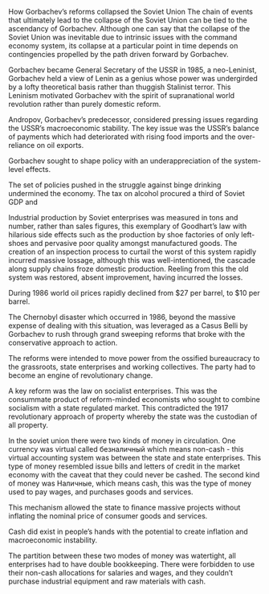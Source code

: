 How Gorbachev’s reforms collapsed the Soviet Union 
The chain of events that ultimately lead to the collapse of the Soviet Union can be tied to the ascendancy of Gorbachev. Although one can say that the collapse of the Soviet Union was inevitable due to intrinsic issues with the command economy system, its collapse at a particular point in time depends on contingencies propelled by the path driven forward by Gorbachev. 

Gorbachev became General Secretary of the USSR in 1985, a neo-Leninist, Gorbachev held a view of Lenin as a genius whose power was undergirded by a lofty theoretical basis rather than thuggish Stalinist terror. This Leninism motivated Gorbachev with the spirit of supranational world revolution rather than purely domestic reform.

Andropov, Gorbachev’s predecessor, considered pressing issues regarding the USSR’s macroeconomic stability. The key issue was the USSR’s balance of payments which had deteriorated with rising food imports and the over-reliance on oil exports. 

Gorbachev sought to shape policy with an underappreciation of the system-level effects. 

The set of policies pushed in the struggle against binge drinking undermined the economy. The tax on alcohol procured a third of Soviet GDP and 

Industrial production by Soviet enterprises was measured in tons and number, rather than sales figures, this exemplary of Goodhart’s law with hilarious side effects such as the production by shoe factories of only left-shoes and pervasive poor quality amongst manufactured goods. The creation of an inspection process to curtail the worst of this system rapidly incurred massive lossage, although this was well-intentioned, the cascade along supply chains froze domestic production. Reeling from this the old system was restored, absent improvement, having incurred the losses. 

During 1986 world oil prices rapidly declined from $27 per barrel, to $10 per barrel.

The Chernobyl disaster which occurred in 1986, beyond the massive expense of dealing with this situation, was leveraged as a Casus Belli by Gorbachev to rush through grand sweeping reforms that broke with the conservative approach to action.   

The reforms were intended to move power from the ossified bureaucracy to the grassroots, state enterprises and working collectives. The party had to become an engine of revolutionary change. 

A key reform was the law on socialist enterprises. This was the consummate product of reform-minded economists who sought to combine socialism with a state regulated market. This contradicted the 1917 revolutionary approach of property whereby the state was the custodian of all property. 

In the soviet union there were two kinds of money in circulation. One currency was virtual called безналичный which means non-cash - this virtual accounting system was between the state and state enterprises. This type of money resembled issue bills and letters of credit in the market economy with the caveat that they could never be cashed. 
The second kind of money was Наличные, which means cash, this was the type of money used to pay wages, and purchases goods and services. 

This mechanism allowed the state to finance massive projects without inflating the nominal price of consumer goods and services.

Cash did exist in people’s hands with the potential to create inflation and macroeconomic instability. 

The partition between these two modes of money was watertight, all enterprises had to have double bookkeeping. There were forbidden to use their non-cash allocations for salaries and wages, and they couldn’t purchase industrial equipment and raw materials with cash. 
